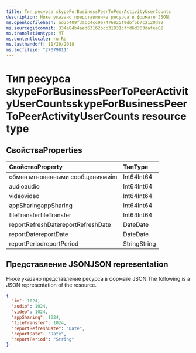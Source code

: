 ```yaml
---
title: Тип ресурса skypeForBusinessPeerToPeerActivityUserCounts
description: Ниже указано представление ресурса в формате JSON.
ms.openlocfilehash: ad3b409f3abc4cc9e7476825f9dbf5b7c2120d92
ms.sourcegitcommit: 334e84b4aed63162bcc31831cffd6d363dafee02
ms.translationtype: MT
ms.contentlocale: ru-RU
ms.lasthandoff: 11/29/2018
ms.locfileid: "27079811"
---
```

# <a name="skypeforbusinesspeertopeeractivityusercounts-resource-type"></a><span data-ttu-id="5bfae-103">Тип ресурса skypeForBusinessPeerToPeerActivityUserCounts</span><span class="sxs-lookup"><span data-stu-id="5bfae-103">skypeForBusinessPeerToPeerActivityUserCounts resource type</span></span>

## <a name="properties"></a><span data-ttu-id="5bfae-104">Свойства</span><span class="sxs-lookup"><span data-stu-id="5bfae-104">Properties</span></span>

| <span data-ttu-id="5bfae-105">Свойство</span><span class="sxs-lookup"><span data-stu-id="5bfae-105">Property</span></span>          | <span data-ttu-id="5bfae-106">Тип</span><span class="sxs-lookup"><span data-stu-id="5bfae-106">Type</span></span>   |
| :---------------- | :----- |
| <span data-ttu-id="5bfae-107">обмен мгновенными сообщениями</span><span class="sxs-lookup"><span data-stu-id="5bfae-107">im</span></span>                | <span data-ttu-id="5bfae-108">Int64</span><span class="sxs-lookup"><span data-stu-id="5bfae-108">Int64</span></span>  |
| <span data-ttu-id="5bfae-109">audio</span><span class="sxs-lookup"><span data-stu-id="5bfae-109">audio</span></span>             | <span data-ttu-id="5bfae-110">Int64</span><span class="sxs-lookup"><span data-stu-id="5bfae-110">Int64</span></span>  |
| <span data-ttu-id="5bfae-111">video</span><span class="sxs-lookup"><span data-stu-id="5bfae-111">video</span></span>             | <span data-ttu-id="5bfae-112">Int64</span><span class="sxs-lookup"><span data-stu-id="5bfae-112">Int64</span></span>  |
| <span data-ttu-id="5bfae-113">appSharing</span><span class="sxs-lookup"><span data-stu-id="5bfae-113">appSharing</span></span>        | <span data-ttu-id="5bfae-114">Int64</span><span class="sxs-lookup"><span data-stu-id="5bfae-114">Int64</span></span>  |
| <span data-ttu-id="5bfae-115">fileTransfer</span><span class="sxs-lookup"><span data-stu-id="5bfae-115">fileTransfer</span></span>      | <span data-ttu-id="5bfae-116">Int64</span><span class="sxs-lookup"><span data-stu-id="5bfae-116">Int64</span></span>  |
| <span data-ttu-id="5bfae-117">reportRefreshDate</span><span class="sxs-lookup"><span data-stu-id="5bfae-117">reportRefreshDate</span></span> | <span data-ttu-id="5bfae-118">Date</span><span class="sxs-lookup"><span data-stu-id="5bfae-118">Date</span></span>   |
| <span data-ttu-id="5bfae-119">reportDate</span><span class="sxs-lookup"><span data-stu-id="5bfae-119">reportDate</span></span>        | <span data-ttu-id="5bfae-120">Date</span><span class="sxs-lookup"><span data-stu-id="5bfae-120">Date</span></span>   |
| <span data-ttu-id="5bfae-121">reportPeriod</span><span class="sxs-lookup"><span data-stu-id="5bfae-121">reportPeriod</span></span>      | <span data-ttu-id="5bfae-122">String</span><span class="sxs-lookup"><span data-stu-id="5bfae-122">String</span></span> |

## <a name="json-representation"></a><span data-ttu-id="5bfae-123">Представление JSON</span><span class="sxs-lookup"><span data-stu-id="5bfae-123">JSON representation</span></span>

<span data-ttu-id="5bfae-124">Ниже указано представление ресурса в формате JSON.</span><span class="sxs-lookup"><span data-stu-id="5bfae-124">The following is a JSON representation of the resource.</span></span>

<!-- {
  "blockType": "resource",
  "@odata.type": "microsoft.graph.skypeForBusinessPeerToPeerActivityUserCounts"
} -->

```json
{
  "im": 1024, 
  "audio": 1024, 
  "video": 1024, 
  "appSharing": 1024, 
  "fileTransfer": 1024, 
  "reportRefreshDate": "Date", 
  "reportDate": "Date", 
  "reportPeriod": "String"
}
```
